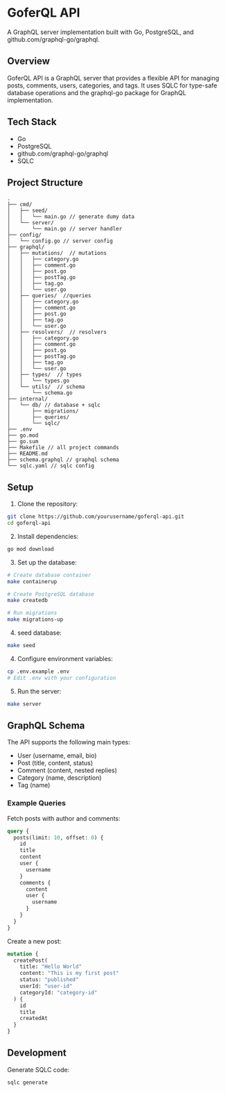 # GoferQL API

A GraphQL server implementation built with Go, PostgreSQL, and github.com/graphql-go/graphql.

## Overview

GoferQL API is a GraphQL server that provides a flexible API for managing posts, comments, users, categories, and tags. It uses SQLC for type-safe database operations and the graphql-go package for GraphQL implementation.

## Tech Stack

- Go
- PostgreSQL
- github.com/graphql-go/graphql
- SQLC

## Project Structure

```
.
├── cmd/
│   ├── seed/
│   │   └── main.go // generate dumy data
│   └── server/
│       └── main.go // server handler
├── config/
│   └── config.go // server config
├── graphql/
│   ├── mutations/  // mutations
│   │   ├── category.go
│   │   ├── comment.go
│   │   ├── post.go
│   │   ├── postTag.go
│   │   ├── tag.go
│   │   └── user.go
│   ├── queries/  //queries
│   │   ├── category.go
│   │   ├── comment.go
│   │   ├── post.go
│   │   ├── tag.go
│   │   └── user.go
│   ├── resolvers/  // resolvers
│   │   ├── category.go
│   │   ├── comment.go
│   │   ├── post.go
│   │   ├── postTag.go
│   │   ├── tag.go
│   │   └── user.go
│   ├── types/  // types
│   │   └── types.go
│   └── utils/  // schema
│       └── schema.go
├── internal/
│   └── db/ // database + sqlc
│       ├── migrations/
│       ├── queries/
│       └── sqlc/
├── .env
├── go.mod
├── go.sum
├── Makefile // all project commands
├── README.md
├── schema.graphql // graphql schema
└── sqlc.yaml // sqlc config
```

## Setup

1. Clone the repository:

```bash
git clone https://github.com/yourusername/goferql-api.git
cd goferql-api
```

2. Install dependencies:

```bash
go mod download
```

3. Set up the database:

```bash
# Create database container
make containerup

# Create PostgreSQL database
make createdb

# Run migrations
make migrations-up
```

4. seed database:

```bash
make seed
```

4. Configure environment variables:

```bash
cp .env.example .env
# Edit .env with your configuration
```

5. Run the server:

```bash
make server
```

## GraphQL Schema

The API supports the following main types:

- User (username, email, bio)
- Post (title, content, status)
- Comment (content, nested replies)
- Category (name, description)
- Tag (name)

### Example Queries

Fetch posts with author and comments:

```graphql
query {
  posts(limit: 10, offset: 0) {
    id
    title
    content
    user {
      username
    }
    comments {
      content
      user {
        username
      }
    }
  }
}
```

Create a new post:

```graphql
mutation {
  createPost(
    title: "Hello World"
    content: "This is my first post"
    status: "published"
    userId: "user-id"
    categoryId: "category-id"
  ) {
    id
    title
    createdAt
  }
}
```

## Development

Generate SQLC code:

```bash
sqlc generate
```
